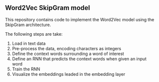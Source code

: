 ## Word2Vec SkipGram model

This repository contains code to implement the Word2Vec model using the SkipGram architecture.

The following steps are take:
1. Load in text data
2. Pre-process the data, encoding characters as integers
3. Define the context words surrounding a word of interest
4. Define an RNN that predicts the context words when given an input word
5. Train the RNN
6. Visualize the embeddings leaded in the embedding layer
